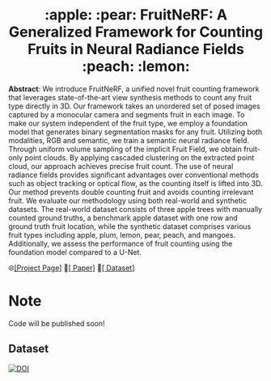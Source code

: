 <h1 style="text-align: center;">:apple: :pear: FruitNeRF:  A Generalized Framework for Counting Fruits in Neural Radiance Fields :peach: :lemon:</h1>


<p style="align:justify"><b>Abstract</b>: We introduce FruitNeRF, a unified novel fruit counting framework that leverages state-of-the-art view synthesis methods
to count any fruit type directly in 3D. Our framework takes an unordered set of posed images captured by a monocular
camera and segments fruit in each image. To make our system independent of the fruit type, we employ a foundation model
that generates binary segmentation masks for any fruit. Utilizing both modalities, RGB and semantic, we train a semantic
neural radiance field. Through uniform volume sampling of the implicit Fruit Field, we obtain fruit-only point clouds.
By applying cascaded clustering on the extracted point cloud, our approach achieves precise fruit count. The use of
neural radiance fields provides significant advantages over conventional methods such as object tracking or optical
flow, as the counting itself is lifted into 3D. Our method prevents double counting fruit and avoids counting irrelevant
fruit. We evaluate our methodology using both real-world and synthetic datasets. The real-world dataset consists of
three apple trees with manually counted ground truths, a benchmark apple dataset with one row and ground truth fruit
location, while the synthetic dataset comprises various fruit types including apple, plum, lemon, pear, peach, and
mangoes. Additionally, we assess the performance of fruit counting using the foundation model compared to a U-Net.</p>

:globe_with_meridians:[[Project Page]](https://meyerls.github.io/fruit_nerf/)  :page_facing_up:[[ Paper]](https://meyerls.github.io/fruit_nerf/)  :file_folder:[[ Dataset]](https://zenodo.org/records/10869455)


# Note
 
Code will be published soon!

## Dataset

[![DOI](https://zenodo.org/badge/DOI/10.5281/zenodo.10869455.svg)](https://doi.org/10.5281/zenodo.10869455)

